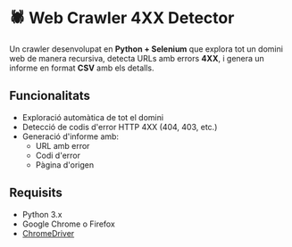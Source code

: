 # 🕷️ Web Crawler 4XX Detector

Un crawler desenvolupat en **Python + Selenium** que explora tot un domini web de manera recursiva, detecta URLs amb errors **4XX**, i genera un informe en format **CSV** amb els detalls.

## Funcionalitats

- Exploració automàtica de tot el domini
- Detecció de codis d'error HTTP 4XX (404, 403, etc.)
- Generació d'informe amb:
  - URL amb error
  - Codi d'error
  - Pàgina d'origen

## Requisits

- Python 3.x
- Google Chrome o Firefox
- [ChromeDriver](https://sites.google.com/chromium.org/driver/) 
